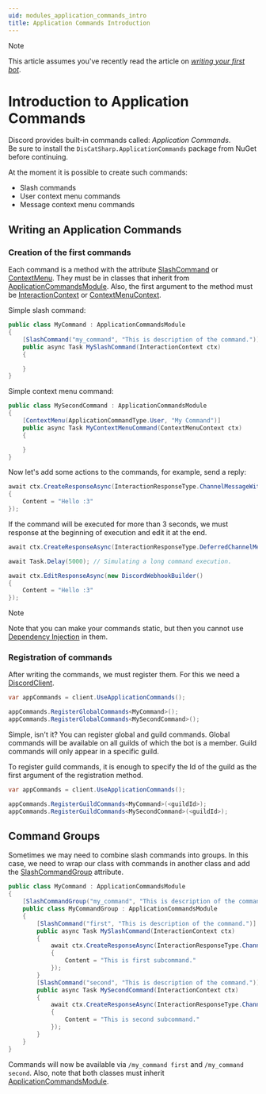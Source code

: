 ```yaml
---
uid: modules_application_commands_intro
title: Application Commands Introduction
---
```


>[!NOTE]
> This article assumes you've recently read the article on *[writing your first bot](xref:getting_started_first_bot)*.

# Introduction to Application Commands
Discord provides built-in commands called: *Application Commands*.<br/>
Be sure to install the `DisCatSharp.ApplicationCommands` package from NuGet before continuing.

At the moment it is possible to create such commands:
- Slash commands
- User context menu commands
- Message context menu commands

## Writing an Application Commands

### Creation of the first commands

Each command is a method with the attribute [SlashCommand](xref:DisCatSharp.ApplicationCommands.Attributes.SlashCommandAttribute) or [ContextMenu](xref:DisCatSharp.ApplicationCommands.Attributes.ContextMenuAttribute). They must be in classes that inherit from [ApplicationCommandsModule](xref:DisCatSharp.ApplicationCommands.ApplicationCommandsModule).
Also, the first argument to the method must be [InteractionContext](xref:DisCatSharp.ApplicationCommands.Context.InteractionContext) or [ContextMenuContext](xref:DisCatSharp.ApplicationCommands.Context.ContextMenuContext).

Simple slash command:
```cs
public class MyCommand : ApplicationCommandsModule
{
    [SlashCommand("my_command", "This is description of the command.")]
    public async Task MySlashCommand(InteractionContext ctx)
    {

    }
}
```

Simple context menu command:
```cs
public class MySecondCommand : ApplicationCommandsModule
{
    [ContextMenu(ApplicationCommandType.User, "My Command")]
    public async Task MyContextMenuCommand(ContextMenuContext ctx)
    {

    }
}
```

Now let's add some actions to the commands, for example, send a reply:
```cs
await ctx.CreateResponseAsync(InteractionResponseType.ChannelMessageWithSource, new DiscordInteractionResponseBuilder()
{
    Content = "Hello :3"
});
```

If the command will be executed for more than 3 seconds, we must response at the beginning of execution and edit it at the end.
```cs
await ctx.CreateResponseAsync(InteractionResponseType.DeferredChannelMessageWithSource, new DiscordInteractionResponseBuilder());

await Task.Delay(5000); // Simulating a long command execution.

await ctx.EditResponseAsync(new DiscordWebhookBuilder()
{
    Content = "Hello :3"
});
```

>[!NOTE]
> Note that you can make your commands static, but then you cannot use [Dependency Injection](xref:modules_commandsnext_dependency_injection) in them.


### Registration of commands

After writing the commands, we must register them. For this we need a [DiscordClient](xref:DisCatSharp.DiscordClient).

```cs
var appCommands = client.UseApplicationCommands();

appCommands.RegisterGlobalCommands<MyCommand>();
appCommands.RegisterGlobalCommands<MySecondCommand>();
```
Simple, isn't it? You can register global and guild commands.
Global commands will be available on all guilds of which the bot is a member. Guild commands will only appear in a specific guild.

To register guild commands, it is enough to specify the Id of the guild as the first argument of the registration method.

```cs
var appCommands = client.UseApplicationCommands();

appCommands.RegisterGuildCommands<MyCommand>(<guildId>);
appCommands.RegisterGuildCommands<MySecondCommand>(<guildId>);
```

## Command Groups

Sometimes we may need to combine slash commands into groups.
In this case, we need to wrap our class with commands in another class and add the [SlashCommandGroup](xref:DisCatSharp.ApplicationCommands.Attributes.SlashCommandGroupAttribute) attribute.

```cs
public class MyCommand : ApplicationCommandsModule
{
    [SlashCommandGroup("my_command", "This is description of the command group.")]
    public class MyCommandGroup : ApplicationCommandsModule
    {
        [SlashCommand("first", "This is description of the command.")]
        public async Task MySlashCommand(InteractionContext ctx)
        {
            await ctx.CreateResponseAsync(InteractionResponseType.ChannelMessageWithSource, new DiscordInteractionResponseBuilder()
            {
                Content = "This is first subcommand."
            });
        }
        [SlashCommand("second", "This is description of the command.")]
        public async Task MySecondCommand(InteractionContext ctx)
        {
            await ctx.CreateResponseAsync(InteractionResponseType.ChannelMessageWithSource, new DiscordInteractionResponseBuilder()
            {
                Content = "This is second subcommand."
            });
        }
    }
}
```

Commands will now be available via `/my_command first` and `/my_command second`.
Also, note that both classes must inherit [ApplicationCommandsModule](xref:DisCatSharp.ApplicationCommands.ApplicationCommandsModule).
